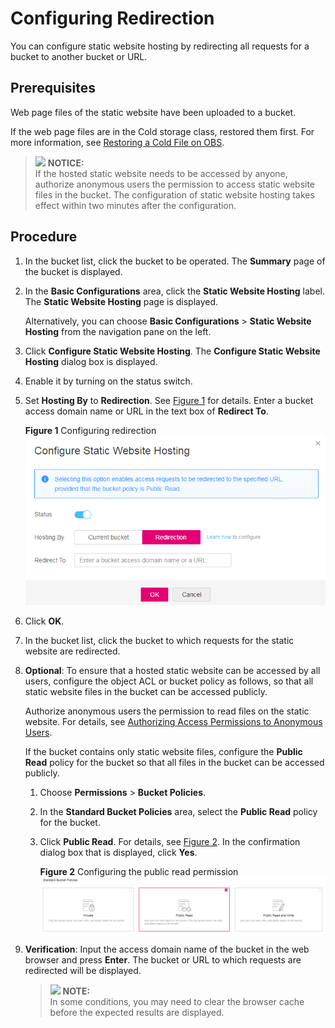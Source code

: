 # Configuring Redirection<a name="en-us_topic_0066088957"></a>

You can configure static website hosting by redirecting all requests for a bucket to another bucket or URL.

## Prerequisites<a name="section6167532661"></a>

Web page files of the static website have been uploaded to a bucket.

If the web page files are in the Cold storage class, restored them first. For more information, see  [Restoring a Cold File on OBS](restoring-a-cold-file-on-obs.md).

>![](/images/icon-notice.gif) **NOTICE:**   
>If the hosted static website needs to be accessed by anyone, authorize anonymous users the permission to access static website files in the bucket. The configuration of static website hosting takes effect within two minutes after the configuration.  

## Procedure<a name="section11587693153957"></a>

1.  In the bucket list, click the bucket to be operated. The  **Summary**  page of the bucket is displayed.
2.  In the  **Basic Configurations**  area, click the  **Static Website Hosting**  label. The  **Static Website Hosting**  page is displayed.

    Alternatively, you can choose  **Basic Configurations**  \>  **Static Website Hosting**  from the navigation pane on the left.

3.  Click  **Configure Static Website Hosting**. The  **Configure Static Website Hosting**  dialog box is displayed.
4.  Enable it by turning on the status switch.
5.  Set  **Hosting By**  to  **Redirection**. See  [Figure 1](#fig1131112528711)  for details. Enter a bucket access domain name or URL in the text box of  **Redirect To**.

    **Figure  1**  Configuring redirection<a name="fig1131112528711"></a>  
    ![](figures/configuring-redirection.png "configuring-redirection")

6.  Click  **OK**.
7.  In the bucket list, click the bucket to which requests for the static website are redirected.
8.  **Optional**: To ensure that a hosted static website can be accessed by all users, configure the object ACL or bucket policy as follows, so that all static website files in the bucket can be accessed publicly.

    Authorize anonymous users the permission to read files on the static website. For details, see  [Authorizing Access Permissions to Anonymous Users](authorizing-access-permissions-to-anonymous-users.md).

    If the bucket contains only static website files, configure the  **Public Read**  policy for the bucket so that all files in the bucket can be accessed publicly.

    1.  Choose  **Permissions**  \>  **Bucket Policies**.
    2.  In the  **Standard Bucket Policies**  area, select the  **Public Read**  policy for the bucket.
    3.  Click  **Public Read**. For details, see  [Figure 2](#en-us_topic_0045853755_fig15186794193556). In the confirmation dialog box that is displayed, click  **Yes**.

        **Figure  2**  Configuring the public read permission<a name="en-us_topic_0045853755_fig15186794193556"></a>  
        ![](figures/configuring-the-public-read-permission.png "configuring-the-public-read-permission")

9.  **Verification**: Input the access domain name of the bucket in the web browser and press  **Enter**. The bucket or URL to which requests are redirected will be displayed.

    >![](/images/icon-note.gif) **NOTE:**   
    >In some conditions, you may need to clear the browser cache before the expected results are displayed.  


